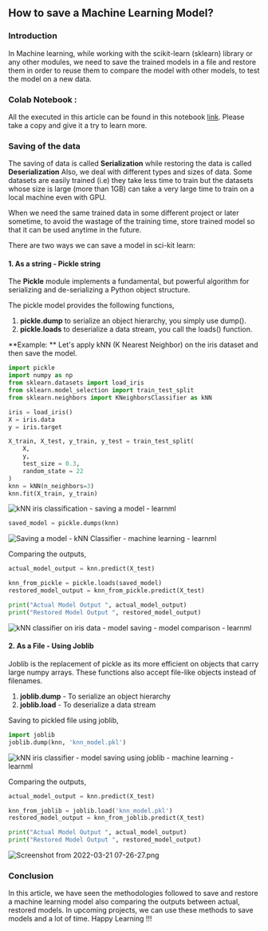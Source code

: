 ## How to save a Machine Learning Model?

### Introduction
In Machine learning, while working with the scikit-learn (sklearn) library or any other modules, we need to save the trained models in a file and restore them in order to reuse them to compare the model with other models, to test the model on a new data. 

### Colab Notebook : 
All the executed in this article can be found in this notebook [link](https://colab.research.google.com/drive/19hFx_YxO1W6mCV6MtETjYIKa1xhXTlsX?usp=sharing). Please take a copy and give it a try to learn more. 

### Saving of the data 
The saving of data is called **Serialization** while restoring the data is called **Deserialization**
Also, we deal with different types and sizes of data. Some datasets are easily trained (i.e) they take less time to train but the datasets whose size is large (more than 1GB) can take a very large time to train on a local machine even with GPU. 

When we need the same trained data in some different project or later sometime, to avoid the wastage of the training time, store trained model so that it can be used anytime in the future. 

There are two ways we can save a model in sci-kit learn: 

#### 1. As a string - Pickle string 
The **Pickle** module implements a fundamental, but powerful algorithm for serializing and de-serializing a Python object structure. 

The pickle model provides the following functions, 
1. **pickle.dump** to serialize an object hierarchy, you simply use dump().
2. **pickle.loads** to deserialize a data stream, you call the loads() function.

**Example: ** Let's apply kNN (K Nearest Neighbor) on the iris dataset and then save the model.

```python
import pickle
import numpy as np
from sklearn.datasets import load_iris
from sklearn.model_selection import train_test_split
from sklearn.neighbors import KNeighborsClassifier as kNN

iris = load_iris()
X = iris.data
y = iris.target

X_train, X_test, y_train, y_test = train_test_split(
    X,
    y,
    test_size = 0.3,
    random_state = 22
)
knn = kNN(n_neighbors=3)
knn.fit(X_train, y_train)

```


![kNN iris classification - saving a model - learnml](https://cdn.hashnode.com/res/hashnode/image/upload/v1647827298891/Lyk6m9Idl.png)

```python
saved_model = pickle.dumps(knn)

```


![Saving a model - kNN Classifier - machine learning - learnml](https://cdn.hashnode.com/res/hashnode/image/upload/v1647827369813/cfYvyGZNz.png)

Comparing the outputs, 

```python
actual_model_output = knn.predict(X_test)

knn_from_pickle = pickle.loads(saved_model)
restored_model_output = knn_from_pickle.predict(X_test)

print("Actual Model Output ", actual_model_output)
print("Restored Model Output ", restored_model_output)
```


![kNN classifier on iris data - model saving - model comparison - learnml](https://cdn.hashnode.com/res/hashnode/image/upload/v1647827455849/Ul_5O0iJA.png)

#### 2. As a File - Using Joblib

Joblib is the replacement of pickle as its more efficient on objects that carry large numpy arrays. These functions also accept file-like objects instead of filenames. 

1. **joblib.dump** - To serialize an object hierarchy
2. **joblib.load** - To deserialize a data stream


Saving to pickled file using joblib, 

```python
import joblib
joblib.dump(knn, 'knn_model.pkl')
```


![kNN iris classifier - model saving using joblib - machine learning - learnml](https://cdn.hashnode.com/res/hashnode/image/upload/v1647827700338/pKCWyOODa.png)

Comparing the outputs, 

```python
actual_model_output = knn.predict(X_test)

knn_from_joblib = joblib.load('knn_model.pkl')
restored_model_output = knn_from_joblib.predict(X_test)

print("Actual Model Output ", actual_model_output)
print("Restored Model Output ", restored_model_output)
```

![Screenshot from 2022-03-21 07-26-27.png](https://cdn.hashnode.com/res/hashnode/image/upload/v1647827798661/0wwXaZUXJ.png)

### Conclusion

In this article, we have seen the methodologies followed to save and restore a machine learning model also comparing the outputs between actual, restored models. In upcoming projects, we can use these methods to save models and a lot of time. Happy Learning !!!